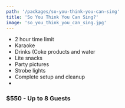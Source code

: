 ```yaml
---
path: '/packages/so-you-think-you-can-sing'
title: 'So You Think You Can Sing?'
image: 'so_you_think_you_can_sing.jpg'
---
```


* 2 hour time limit
* Karaoke
* Drinks (Coke products and water
* Lite snacks
* Party pictures
* Strobe lights
* Complete setup and cleanup
* 
### $550 - Up to 8 Guests